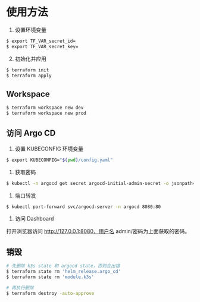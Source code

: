 # 使用方法

1. 设置环境变量

```bash
$ export TF_VAR_secret_id=
$ export TF_VAR_secret_key=
```

2. 初始化并应用

```bash 
$ terraform init
$ terraform apply
```

## Workspace

```bash
$ terraform workspace new dev
$ terraform workspace new prod
```


## 访问 Argo CD
1. 设置 KUBECONFIG 环境变量
    
```bash
$ export KUBECONFIG="$(pwd)/config.yaml"
```

1. 获取密码

```bash
$ kubectl -n argocd get secret argocd-initial-admin-secret -o jsonpath="{.data.password}" | base64 -d
```

1. 端口转发

```bash
$ kubectl port-forward svc/argocd-server -n argocd 8080:80
```
1. 访问 Dashboard

打开浏览器访问 http://127.0.0.1:8080，用户名 admin/密码为上面获取的密码。


## 销毁

```bash
# 先删除 k3s state 和 argocd state，否则会出错
$ terraform state rm 'helm_release.argo_cd'
$ terraform state rm 'module.k3s'

# 再执行删除
$ terraform destroy -auto-approve
```